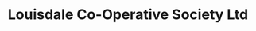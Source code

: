---
title: "Louisdale Co-Operative Society Ltd"
url: /louisdale/louisdale-co-operative-society-ltd/
shop: Supermarkt
---